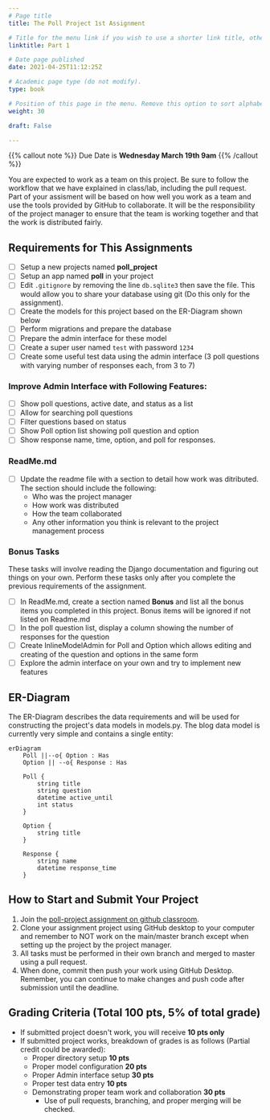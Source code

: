 ```yaml
---
# Page title
title: The Poll Project 1st Assignment

# Title for the menu link if you wish to use a shorter link title, otherwise remove this option.
linktitle: Part 1

# Date page published
date: 2021-04-25T11:12:25Z

# Academic page type (do not modify).
type: book

# Position of this page in the menu. Remove this option to sort alphabetically.
weight: 30

draft: False

---
```


{{% callout note %}}
Due Date is <strong>Wednesday March 19th 9am</strong>
{{% /callout %}}

You are expected to work as a team on this project. Be sure to follow the workflow that we have explained in class/lab, including the pull request. Part of your assisment will be based on how well you work as a team and use the tools provided by GitHub to collaborate. It will be the responsibility of the project manager to ensure that the team is working together and that the work is distributed fairly.

## Requirements for This Assignments 

- [ ] Setup a new projects named **poll_project**
- [ ] Setup an app named **poll** in your project
- [ ] Edit `.gitignore` by removing the line `db.sqlite3` then save the file. This would allow you to share your database using git (Do this only for the assignment).
- [ ] Create the models for this project based on the ER-Diagram shown below
- [ ] Perform migrations and prepare the database
- [ ] Prepare the admin interface for these model
- [ ] Create a super user named `test` with password `1234`
- [ ] Create some useful test data using the admin interface (3 poll questions with varying number of responses each, from 3 to 7)

### Improve Admin Interface with Following Features:

- [ ] Show poll questions, active date, and status as a list
- [ ] Allow for searching poll questions
- [ ] Filter questions based on status
- [ ] Show Poll option list showing poll question and option
- [ ] Show response name, time, option, and poll for responses.

### ReadMe.md
- [ ] Update the readme file with a section to detail how work was ditributed. The section should include the following:
    - Who was the project manager
    - How work was distributed
    - How the team collaborated
    - Any other information you think is relevant to the project management process

### Bonus Tasks

These tasks will involve reading the Django documentation and figuring out things on your own. Perform these tasks only after you complete the previous requirements of the assignment.

- [ ] In ReadMe.md, create a section named **Bonus** and list all the bonus items you completed in this project. Bonus items will be ignored if not listed on Readme.md
- [ ] In the poll question list, display a column showing the number of responses for the question
- [ ] Create InlineModelAdmin for Poll and Option which allows editing and creating of the question and options in the same form
- [ ] Explore the admin interface on your own and try to implement new features

## ER-Diagram

The ER-Diagram describes the data requirements and will be used for constructing the project's data models in models.py. The blog data model is currently very simple and contains a single entity:

```mermaid
erDiagram
    Poll ||--o{ Option : Has
    Option || --o{ Response : Has

    Poll {
        string title
        string question
        datetime active_until
        int status 
    }
    
    Option {
        string title
    }

    Response {
        string name
        datetime response_time
    }
```

## How to Start and Submit Your Project

1. Join the [poll-project assignment on github classroom](https://classroom.github.com/a/NSd26UjQ).
2. Clone your assignment project using GitHub desktop to your computer and remember to NOT work on the main/master branch except when setting up the project by the project manager. 
3. All tasks must be performed in their own branch and merged to master using a pull request. 
4. When done, commit then push your work using GitHub Desktop. Remember, you can continue to make changes and push code after submission until the deadline.

## Grading Criteria (Total 100 pts, 5% of total grade)

- If submitted project doesn't work, you will receive **10 pts only**
- If submitted project works, breakdown of grades is as follows (Partial credit could be awarded):
    - Proper directory setup **10 pts**
    - Proper model configuration **20 pts**
    - Proper Admin interface setup **30 pts**
    - Proper test data entry **10 pts**
    - Demonstrating proper team work and collaboration **30 pts**
        - Use of pull requests, branching, and proper merging will be checked.

